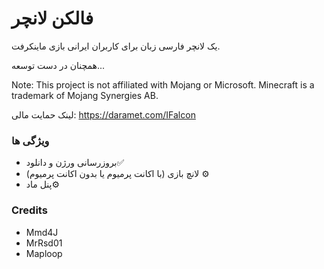 # فالکن لانچر

یک لانچر فارسی زبان برای کاربران ایرانی بازی ماینکرفت.

همچنان در دست توسعه... 

Note: This project is not affiliated with Mojang or Microsoft. Minecraft is a trademark of Mojang Synergies AB.

لینک حمایت مالی:
https://daramet.com/IFalcon
### ویژگی ها
* بروزرسانی ورژن و دانلود✅
* لانچ بازی (با اکانت پرمیوم یا بدون اکانت پرمیوم) ⚙
* پنل ماد⚙

### Credits
* Mmd4J
* MrRsd01
* Maploop
